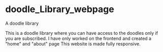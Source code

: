 # doodle_Library_webpage
A doodle library 


This is a doodle library where you can have access to the doodles only if you are subscribed.
I have only worked on the frontend and created a "home" and "about" page
This website is made fully responsive.
